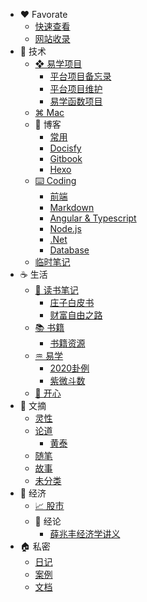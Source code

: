 - :heart: Favorate
  - [快速查看](快捷/)
  - [网站收录](快捷/mywebs.md)
- :key: 技术
  - [❖ 易学项目](科技/华鹤易学项目/)
    - [平台项目备忘录](科技/华鹤易学项目/备忘录.md)  
    - [平台项目维护](科技/华鹤易学项目/项目维护.md) 
    - [易学函数项目](科技/华鹤易学项目/易学函数项目.md) 
  - [⌘ Mac](科技/mac/)
  - 🛁 博客
    - [常用](科技/blog/)
    - [Docisfy](科技/blog/docsify/)
    - [Gitbook](科技/blog/gitbook/)
    - [Hexo](科技/blog/hexo/)
  - [⌨️ Coding](科技/coding/)
    - [前端](科技/coding/frontend/)
    - [Markdown](科技/coding/markdown/)
    - [Angular & Typescript](科技/coding/angular_typescript/)
    - [Node.js](科技/coding/nodejs/)
    - [.Net](科技/coding/dotNet/)
    - [Database](科技/coding/database/)
  - [临时笔记](科技/temp.md)
- :coffee: 生活
  - [📝 读书笔记](生活/读书笔记/)
    - [庄子白皮书](生活/读书笔记/庄子白皮书/总论.md)
    - [财富自由之路](生活/读书笔记/财富自由之路/导论.md)
  - [📚 书籍](生活/书籍/)
    -  [书籍资源](生活/书籍/书籍资源.md) 
  - [♒︎ 易学](生活/易学/)
    - [2020卦例](生活/易学/2020卦例/)
    - [紫微斗数](生活/易学/紫微斗数/README.md)
  - [🦋 开心](生活/开心/)
- :memo: 文摘
  - [灵性](摘录/灵性/)
  - [论道](摘录/论道/)
    - [黄泰](摘录/论道/黄泰/)
  - [随笔](摘录/随笔/)
  - [故事](摘录/故事/)
  - [未分类](摘录/未分类/)
- :bank: 经济
  - [📈 股市](经济/股市/)
  - 📰 经论
    - [薛兆丰经济学讲义](经济/经论/薛兆丰经济学讲义/1稀缺.md)
- :house: 私密
  - [日记](personal/日记本/)
  - [案例](personal/cases/)
  - [文档](personal/doc/)